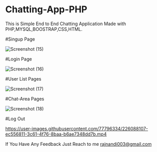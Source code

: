 # Chatting-App-PHP
This is Simple End to End Chatting Application Made with PHP,MYSQL,BOOSTRAP,CSS,HTML.

#Singup Page




![Screenshot (15)](https://user-images.githubusercontent.com/77796334/226087927-fc0fcbc7-858a-4433-985a-f4718d5edba3.png)


#Login Page

![Screenshot (16)](https://user-images.githubusercontent.com/77796334/226087962-66aae283-30ae-46f4-aa04-f6a3f7f42d53.png)

#User List Pages

![Screenshot (17)](https://user-images.githubusercontent.com/77796334/226087994-e9756aed-2f1f-4017-a1bc-f1a7ea5515bc.png)

#Chat-Area Pages

![Screenshot (18)](https://user-images.githubusercontent.com/77796334/226088039-be1471a6-022b-4b77-bfaa-4afd0e2c25f9.png)

#Log Out



https://user-images.githubusercontent.com/77796334/226088107-ec556811-3c61-4f76-8baa-b6ae7348dd7b.mp4


If You Have Any Feedback Just Reach to me rajnandi003@gmail.com
